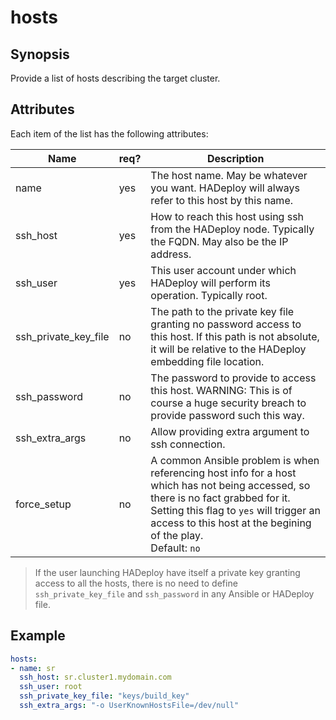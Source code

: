 # hosts

## Synopsis

Provide a list of hosts describing the target cluster.

## Attributes

Each item of the list has the following attributes:

Name|req?|Description
---|---|---
name|yes|The host name. May be whatever you want. HADeploy will always refer to this host by this name.
ssh_host|yes|How to reach this host using ssh from the HADeploy node. Typically the FQDN. May also be the IP address.
ssh_user|yes|This user account under which HADeploy will perform its operation. Typically root.
ssh_private_key_file|no|The path to the private key file granting no password access to this host. If this path is not absolute, it will be relative to the HADeploy embedding file location.
ssh_password|no|The password to provide to access this host. WARNING: This is of course a huge security breach to provide password such this way.
ssh\_extra_args|no|Allow providing extra argument to ssh connection.
force_setup|no|A common Ansible problem is when referencing host info for a host which has not being accessed, so there is no fact grabbed for it.<br>Setting this flag to `yes` will trigger an access to this host at the begining of the play.<br>Default: `no`


> If the user launching HADeploy have itself a private key granting access to all the hosts, there is no need to define `ssh_private_key_file` and `ssh_password` in any Ansible or HADeploy file.

## Example

```yaml
hosts:
- name: sr
  ssh_host: sr.cluster1.mydomain.com
  ssh_user: root
  ssh_private_key_file: "keys/build_key" 
  ssh_extra_args: "-o UserKnownHostsFile=/dev/null"
```
